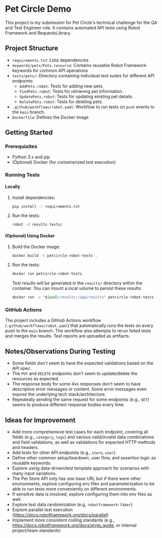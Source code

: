 # Pet Circle Demo

This project is my submission for Pet Circle's technical challenge for the QA and Test Engineer role. It contains automated API tests using Robot Framework and RequestsLibrary.

## Project Structure

- `requirements.txt`: Lists dependencies
- `keywords/pets/Pets.resource`: Contains reusable Robot Framework keywords for common API operations
- `tests/pets/`: Directory containing individual test suites for different API endpoints:
  - `AddPets.robot`: Tests for adding new pets.
  - `FindPets.robot`: Tests for retrieving pet information.
  - `UpdatePets.robot`: Tests for updating existing pet details.
  - `DeletePets.robot`: Tests for deleting pets.
- `.github/workflows/robot.yaml`: Workflow to run tests on `push` events to the `main` branch.
- `Dockerfile`: Defines the Docker image

## Getting Started

### Prerequisites

- Python 3.x and pip
- (Optional) Docker (for containerized test execution)

### Running Tests

#### Locally

1. Install dependencies:
   ```bash
   pip install -r requirements.txt
   ```
2. Run the tests:
   ```bash
   robot -d results tests/
   ```

#### (Optional) Using Docker

1. Build the Docker image:
   ```bash
   docker build -t petcircle-robot-tests .
   ```
2. Run the tests:
   ```bash
   docker run petcircle-robot-tests
   ```
   Test results will be generated in the `results/` directory within the container. You can mount a local volume to persist these results:
   ```bash
   docker run -v "$(pwd)/results:/app/results" petcircle-robot-tests
   ```

### GitHub Actions

The project includes a GitHub Actions workflow (`.github/workflows/robot.yaml`) that automatically runs the tests on every push to the `main` branch. The workflow also attempts to rerun failed tests and merges the results. Test reports are uploaded as artifacts.

## Notes/Observations During Testing

- Some fields don't seem to have the expected validations based on the API spec.
- The `PUT` and `DELETE` endpoints don't seem to update/delete the resources as expected.
- The response body for some 4xx responses don't seem to have descriptive error messages or content. Some error messages even expose the underlying tech stack/architecture.
- Repeatedly sending the same request for some endpoints (e.g., `GET`) seems to produce different response bodies every time.

## Ideas for Improvement

- Add more comprehensive test cases for each endpoint, covering all fields (e.g., `category`, `tags`) and various valid/invalid data combinations and field validations, as well as validations for expected HTTP methods and headers.
- Add tests for other API endpoints (e.g., `store`, `user`).
- Define other common setup/teardown, user flow, and assertion logic as reusable keywords.
- Explore using data-driven/test template approach for scenarios with many input variations.
- The Pet Store API only has one base URL but if there were other environments, explore configuring env files and parameterization to be able to run tests more conveniently on different environments.
- If sensitive data is involved, explore configuring them into env files as well.
- Explore test data randomization (e.g, `robotframework-faker`)
- Explore parallel test execution (https://docs.robotframework.org/docs/parallel)
- Implement more consistent coding standards (e.g., https://docs.robotframework.org/docs/style_guide, or internal project/team standards)
